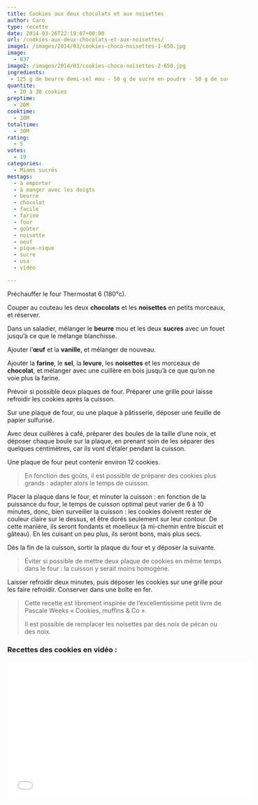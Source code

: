 ```yaml
---
title: Cookies aux deux chocolats et aux noisettes
author: Caro
type: recette
date: 2014-03-26T22:19:07+00:00
url: /cookies-aux-deux-chocolats-et-aux-noisettes/
image1: /images/2014/03/cookies-choco-noisettes-1-650.jpg
image:
  - 837
image2: /images/2014/03/cookies-choco-noisettes-2-650.jpg
ingredients:
 - 125 g de beurre demi-sel mou - 50 g de sucre en poudre - 50 g de sucre roux - 1 cuillère à café d'extrait de vanille - 1 oeuf - 175 g de farine - 1 cuillère à café rase de levure chimique - 1 pincée de sel - 50 g de chocolat noir pour dessert - 50 g de chocolat blanc pour dessert - 50 g de noisettes décortiquées
quantite:
  - 20 à 30 cookies
preptime:
  - 20M
cooktime:
  - 10M
totaltime:
  - 30M
rating:
  - 5
votes:
  - 19
categories:
  - Miams sucrés
mestags:
  - à emporter
  - à manger avec les doigts
  - beurre
  - chocolat
  - facile
  - farine
  - four
  - goûter
  - noisette
  - oeuf
  - pique-nique
  - sucre
  - usa
  - vidéo

---
```

Préchauffer le four Thermostat 6 (180°c).

Couper au couteau les deux **chocolats** et les **noisettes** en petits morceaux, et réserver.

Dans un saladier, mélanger le **beurre** mou et les deux **sucres** avec un fouet jusqu&rsquo;à ce que le mélange blanchisse.

Ajouter l’**œuf** et la **vanille**, et mélanger de nouveau.

Ajouter la **farine**, le **sel**, la **levure**, les **noisettes** et les morceaux de **chocolat**, et mélanger avec une cuillère en bois jusqu&rsquo;à ce que qu&rsquo;on ne voie plus la farine.

Prévoir si possible deux plaques de four. Préparer une grille pour laisse refroidir les cookies après la cuisson.

Sur une plaque de four, ou une plaque à pâtisserie, déposer une feuille de papier sulfurisé.

Avec deux cuillères à café, préparer des boules de la taille d&rsquo;une noix, et déposer chaque boule sur la plaque, en prenant soin de les séparer des quelques centimètres, car ils vont d&rsquo;étaler pendant la cuisson.

Une plaque de four peut contenir environ 12 cookies.

> En fonction des goûts, il est possible de préparer des cookies plus grands : adapter alors le temps de cuisson.

Placer la plaque dans le four, et minuter la cuisson : en fonction de la puissance du four, le temps de cuisson optimal peut varier de 6 à 10 minutes, donc, bien surveiller la cuisson : les cookies doivent rester de couleur claire sur le dessus, et être dorés seulement sur leur contour. De cette manière, ils seront fondants et moelleux (à mi-chemin entre biscuit et gâteau). En les cuisant un peu plus, ils seront bons, mais plus secs.

Dès la fin de la cuisson, sortir la plaque du four et y déposer la suivante.

> Éviter si possible de mettre deux plaque de cookies en même temps dans le four : la cuisson y serait moins homogène.

Laisser refroidir deux minutes, puis déposer les cookies sur une grille pour les faire refroidir. Conserver dans une boîte en fer.

> Cette recette est librement inspirée de l&rsquo;excellentissime petit livre de Pascale Weeks « Cookies, muffins & Co ».
> 
> Il est possible de remplacer les noisettes par des noix de pécan ou des noix.

### Recettes des cookies en vidéo :

<div class="video-container">
  <iframe src="//www.youtube.com/embed/bX6D00wIw_0?list=UUhcSUQwuQF5BA84sJ1VXnLA" width="560" height="315" frameborder="0" allowfullscreen="allowfullscreen"></iframe>
</div>